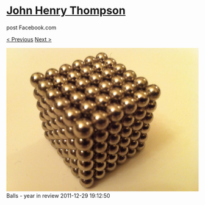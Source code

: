 # [John Henry Thompson](../README.md)
post Facebook.com

[< Previous](2011-12-30-9.md) [Next >](2011-12-29-2.md)

[![](../media/2011-12-29/Balls-year-in-review.jpg)](../README.md)
Balls - year in review
2011-12-29 19:12:50